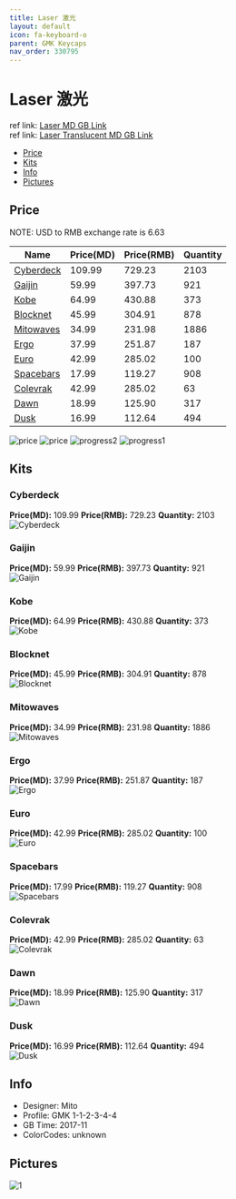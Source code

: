 ```yaml
---
title: Laser 激光
layout: default
icon: fa-keyboard-o
parent: GMK Keycaps
nav_order: 330795
---
```


# Laser 激光

ref link: [Laser MD GB Link](https://www.massdrop.com/buy/massdrop-x-mito-gmk-laser-custom-keycap-set)   
ref link: [Laser Translucent MD GB Link](https://drop.com/buy/massdrop-x-mito-laserwave-gmk-translucent-keycaps)


* [Price](#price)
* [Kits](#kits)
* [Info](#info)
* [Pictures](#pictures)


## Price  
NOTE: USD to RMB exchange rate is 6.63

| Name          | Price(MD)    |  Price(RMB) | Quantity |
| ------------- | ------------ |  ---------- | -------- |
|[Cyberdeck](#cyberdeck)|109.99|729.23|2103|
|[Gaijin](#gaijin)|59.99|397.73|921|
|[Kobe](#kobe)|64.99|430.88|373|
|[Blocknet](#blocknet)|45.99|304.91|878|
|[Mitowaves](#mitowaves)|34.99|231.98|1886|
|[Ergo](#ergo)|37.99|251.87|187|
|[Euro](#euro)|42.99|285.02|100|
|[Spacebars](#spacebars)|17.99|119.27|908|
|[Colevrak](#colevrak)|42.99|285.02|63|
|[Dawn](#Dawn)|18.99|125.90|317|
|[Dusk](#Dusk)|16.99|112.64|494|


<img src="{{ 'assets/images/gmk-keycaps/laser/price.jpg' | relative_url }}" alt="price" class="image featured">
<img src="{{ 'assets/images/gmk-keycaps/laser/price1.jpg' | relative_url }}" alt="price" class="image featured">
<img src="{{ 'assets/images/gmk-keycaps/laser/progress2.png' | relative_url }}" alt="progress2" class="image featured">
<img src="{{ 'assets/images/gmk-keycaps/laser/progress1.png' | relative_url }}" alt="progress1" class="image featured">


## Kits
### Cyberdeck
**Price(MD):** 109.99    **Price(RMB):** 729.23    **Quantity:** 2103  
<img src="{{ 'assets/images/gmk-keycaps/laser/kits_pics/cyberdeck.jpg' | relative_url }}" alt="Cyberdeck" class="image featured">

### Gaijin
**Price(MD):** 59.99    **Price(RMB):** 397.73    **Quantity:** 921  
<img src="{{ 'assets/images/gmk-keycaps/laser/kits_pics/gaijin.jpg' | relative_url }}" alt="Gaijin" class="image featured">

### Kobe
**Price(MD):** 64.99    **Price(RMB):** 430.88    **Quantity:** 373  
<img src="{{ 'assets/images/gmk-keycaps/laser/kits_pics/kobe.jpg' | relative_url }}" alt="Kobe" class="image featured">

### Blocknet
**Price(MD):** 45.99    **Price(RMB):** 304.91    **Quantity:** 878  
<img src="{{ 'assets/images/gmk-keycaps/laser/kits_pics/blocknet.jpg' | relative_url }}" alt="Blocknet" class="image featured">

### Mitowaves
**Price(MD):** 34.99    **Price(RMB):** 231.98    **Quantity:** 1886  
<img src="{{ 'assets/images/gmk-keycaps/laser/kits_pics/mitowaves.jpg' | relative_url }}" alt="Mitowaves" class="image featured">

### Ergo
**Price(MD):** 37.99    **Price(RMB):** 251.87    **Quantity:** 187  
<img src="{{ 'assets/images/gmk-keycaps/laser/kits_pics/ergo.jpg' | relative_url }}" alt="Ergo" class="image featured">

### Euro
**Price(MD):** 42.99    **Price(RMB):** 285.02    **Quantity:** 100  
<img src="{{ 'assets/images/gmk-keycaps/laser/kits_pics/euro.jpg' | relative_url }}" alt="Euro" class="image featured">

### Spacebars
**Price(MD):** 17.99    **Price(RMB):** 119.27    **Quantity:** 908  
<img src="{{ 'assets/images/gmk-keycaps/laser/kits_pics/spacebars.jpg' | relative_url }}" alt="Spacebars" class="image featured">

### Colevrak
**Price(MD):** 42.99    **Price(RMB):** 285.02    **Quantity:** 63  
<img src="{{ 'assets/images/gmk-keycaps/laser/kits_pics/colevrak.jpg' | relative_url }}" alt="Colevrak" class="image featured">

### Dawn
**Price(MD):** 18.99    **Price(RMB):** 125.90    **Quantity:** 317  
<img src="{{ 'assets/images/gmk-keycaps/laser/kits_pics/dawn.jpg' | relative_url }}" alt="Dawn" class="image featured">

### Dusk
**Price(MD):** 16.99    **Price(RMB):** 112.64    **Quantity:** 494   
<img src="{{ 'assets/images/gmk-keycaps/laser/kits_pics/dusk.jpg' | relative_url }}" alt="Dusk" class="image featured">

## Info
* Designer: Mito
* Profile: GMK 1-1-2-3-4-4
* GB Time: 2017-11
* ColorCodes: unknown 


## Pictures
<img src="{{ 'assets/images/gmk-keycaps/laser/rendering_pics/1.jpg' | relative_url }}" alt="1" class="image featured">
